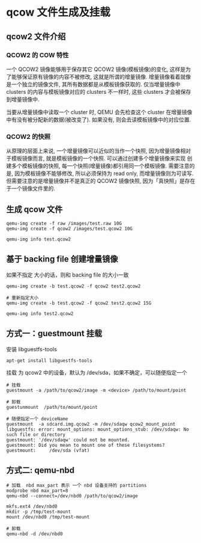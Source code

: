 # qcow 文件生成及挂载

## qcow2 文件介绍
### QCOW2 的 COW 特性

一个 QCOW2 镜像能够用于保存其它 QCOW2 镜像(模板镜像)的变化, 这样是为了能够保证原有镜像的内容不被修改, 这就是所谓的增量镜像. 
增量镜像看着就像是一个独立的镜像文件, 其所有数据都是从模板镜像获取的. 仅当增量镜像中 clusters 的内容与模板镜像对应的 clusters 不一样时, 这些 
clusters 才会被保存到增量镜像中.

当要从增量镜像中读取一个 cluster 时, QEMU 会先检查这个 cluster 在增量镜像中有没有被分配新的数据(被改变了). 如果没有, 则会去读模板镜像中的对应位置.

### QCOW2 的快照
从原理的层面上来说, 一个增量镜像可以近似的当作一个快照, 因为增量镜像相对于模板镜像而言, 就是模板镜像的一个快照. 可以通过创建多个增量镜像来实现
创建多个模板镜像的快照, 每一个快照(增量镜像)都引用同一个模板镜像. 需要注意的是, 因为模板镜像不能够修改, 所以必须保持为 read only, 而增量镜像则为可读写. 但需要注意的是增量镜像并不是真正的 QCOW2 镜像快照, 因为「真快照」是存在于一个镜像文件里的.


## 生成 qcow 文件

```shell
qemu-img create -f raw /images/test.raw 10G
qemu-img create -f qcow2 /images/test.qcow2 10G

qemu-img info test.qcow2 
```

## 基于 backing file 创建增量镜像

如果不指定 大小的话，则和 backing file 的大小一致
```shell
qemu-img create -b test.qcow2 -f qcow2 test2.qcow2

# 重新指定大小
qemu-img create -b test.qcow2 -f qcow2 test2.qcow2 15G

qemu-img info test2.qcow2
```


## 方式一：guestmount 挂载

安装 libguestfs-tools

```shell
apt-get install libguestfs-tools
```

挂载 <device> 为 qcow2 中的设备，默认为 /dev/sda，如果不确定，可以随便指定一个
```shell
# 挂载
guestmount -a /path/to/qcow2/image -m <device> /path/to/mount/point

# 卸载
guestunmount  /path/to/mount/point
```


```shell
# 随便指定一个 deviceName 
guestmount  -a sdcard.img.qcow2 -m /dev/sdaqw qcow2_mount_point
libguestfs: error: mount_options: mount_options_stub: /dev/sdaqw: No such file or directory
guestmount: '/dev/sdaqw' could not be mounted.
guestmount: Did you mean to mount one of these filesystems?
guestmount:     /dev/sda (vfat)
```

## 方式二: qemu-nbd

```shell
# 加载  nbd max_part 表示 一个 nbd 设备支持的 partitions
modprobe nbd max_part=8
qemu-nbd --connect=/dev/nbd0 /path/to/qcow2/image

mkfs.ext4 /dev/nbd0 
mkdir -p /tmp/test-mount
mount /dev/nbd0 /tmp/test-mount
```


```shell
# 卸载
qemu-nbd -d /dev/nbd0
```